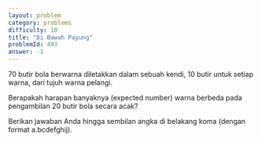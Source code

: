 ```yaml
---
layout: problem
category: problems
difficulty: 10
title: "Di Bawah Payung"
problemId: 493
answer: -1
---
```

70 butir bola berwarna diletakkan dalam sebuah kendi, 10 butir untuk setiap warna, dari tujuh warna pelangi.

Berapakah harapan banyaknya (expected number) warna berbeda pada pengambilan 20 butir bola secara acak?

Berikan jawaban Anda hingga sembilan angka di belakang koma (dengan format a.bcdefghij).
